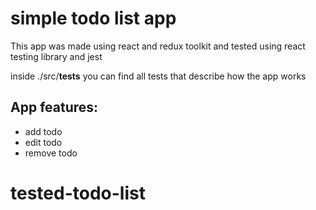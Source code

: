 # simple todo list app 

This app was made using react and redux toolkit and tested using react testing library and jest

inside ./src/__tests__ you can find all tests that describe how the app works

## App features:

- add todo
- edit todo
- remove todo


# tested-todo-list
